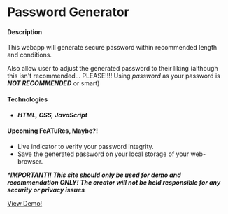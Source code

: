 # Password Generator

#### Description
This webapp will generate secure password within recommended length and conditions.

Also allow user to adjust the generated password to their liking (although this isn't recommended... PLEASE!!!! Using *password* as your password is ***NOT RECOMMENDED*** 
or smart)

#### Technologies
- ***HTML, CSS, JavaScript***

#### Upcoming FeATuRes, Maybe?! 
- Live indicator to verify your password integrity.
- Save the generated password on your local storage of your web-browser. 

_***IMPORTANT!! This site should only be used for demo and recommendation **ONLY!** The creator will not be held responsible for any security or privacy issues**_

[View Demo!](https://scorpyg.github.io/password-generator/)
